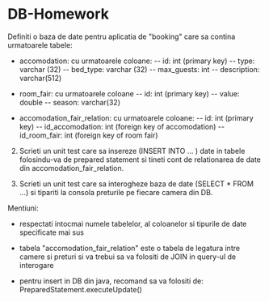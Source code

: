 # DB-Homework

Definiti o baza de date pentru aplicatia de "booking" care sa contina urmatoarele tabele:
- accomodation: cu urmatoarele  coloane:
  -- id: int (primary key)
  -- type: varchar (32)
  -- bed_type: varchar (32)
  -- max_guests: int
  -- description: varchar(512)

- room_fair: cu urmatoarele coloane
  -- id: int (primary key)
  -- value: double
  -- season: varchar(32)

- accomodation_fair_relation: cu urmatoarele coloane:
  -- id: int (primary key)
  -- id_accomodation: int (foreign key of accomodation)
  -- id_room_fair: int (foreign key of room fair)

2. Scrieti un unit test care sa insereze (INSERT INTO ... ) date in tabele folosindu-va de prepared statement si tineti cont de relationarea de date din accomodation_fair_relation.

3. Scrieti un unit test care sa interogheze baza de date (SELECT * FROM ...) si tipariti la consola preturile pe fiecare camera din DB.

Mentiuni:
- respectati intocmai numele tabelelor, al coloanelor si tipurile de date specificate mai sus
- tabela "accomodation_fair_relation" este o tabela de legatura intre camere si preturi si va trebui sa va folositi de JOIN in query-ul de interogare

- pentru insert in DB din java, recomand sa va folositi de: PreparedStatement.executeUpdate()